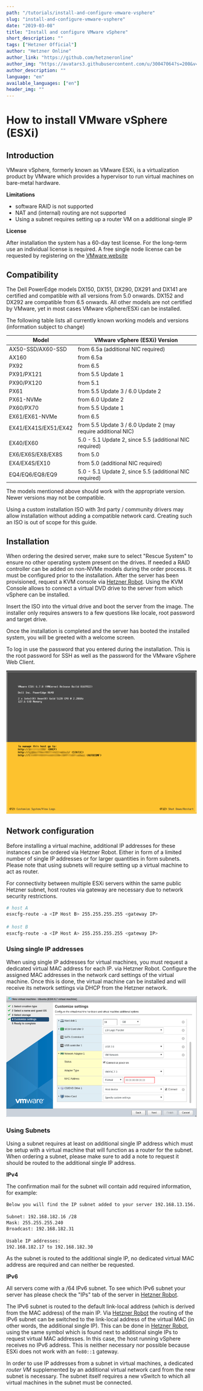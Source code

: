 ```yaml
---
path: "/tutorials/install-and-configure-vmware-vsphere"
slug: "install-and-configure-vmware-vsphere"
date: "2019-03-08"
title: "Install and configure VMware vSphere"
short_description: ""
tags: ["Hetzner Official"]
author: "Hetzner Online"
author_link: "https://github.com/hetzneronline"
author_img: "https://avatars3.githubusercontent.com/u/30047064?s=200&v=4"
author_description: ""
language: "en"
available_languages: ["en"]
header_img: ""
---
```


# How to install VMware vSphere (ESXi)

## Introduction

VMware vSphere, formerly known as VMware ESXi, is a virtualization product by
VMware which provides a hypervisor to run virtual machines on bare-metal
hardware.

**Limitations**

* software RAID is not supported
* NAT and (internal) routing are not supported
* Using a subnet requires setting up a router VM on a additional single IP

**License**

After installation the system has a 60-day test license. For the long-term use
an individual license is required. A free single node license can be requested
by registering on the [VMware website](https://www.vmware.com/products/vsphere-hypervisor.html)

## Compatibility

The Dell PowerEdge models DX150, DX151, DX290, DX291  and DX141 are certified
and compatible with all versions from 5.0 onwards. DX152 and DX292 are
compatible from 6.5 onwards.
All other models are not certified by VMware, yet in most cases VMware vSphere/ESXi can be
installed.

The following table lists all currently known working models and versions
(information subject to change)

| Model                 | VMware vSphere (ESXi) Version                                 |
|-----------------------|---------------------------------------------------------------|
| AX50-SSD/AX60-SSD     | from 6.5a (additional NIC required)                           |
| AX160                 | from 6.5a                                                     |
| PX92                  | from 6.5                                                      |
| PX91/PX121            | from 5.5 Update 1                                             |
| PX90/PX120            | from 5.1                                                      |
| PX61                  | from 5.5 Update 3 / 6.0 Update 2                              |
| PX61-NVMe             | from 6.0 Update 2                                             |
| PX60/PX70             | from 5.5 Update 1                                             |
| EX61/EX61-NVMe        | from 6.5                                                      |
| EX41/EX41S/EX51/EX42  | from 5.5 Update 3 / 6.0 Update 2 (may require additional NIC) |
| EX40/EX60             | 5.0 - 5.1 Update 2, since 5.5 (additional NIC required)       |
| EX6/EX6S/EX8/EX8S     | from 5.0                                                      |
| EX4/EX4S/EX10         | from 5.0 (additional NIC required)                            |
| EQ4/EQ6/EQ8/EQ9       | 5.0 - 5.1 Update 2, since 5.5 (additional NIC required)       |


The models mentioned above should work with the appropriate version.
Newer versions may not be compatible.

Using a custom installation ISO with 3rd party / community drivers may allow
installation without adding a compatible network card. Creating such an ISO is
out of scope for this guide.

## Installation

When ordering the desired server, make sure to select "Rescue System" to ensure
no other operating system present on the drives. If needed a RAID controller
can be added on non-NVMe models during the order process.  It must be
configured prior to the installation. After the server has been provisioned,
request a KVM console via [Hetzner Robot](https://robot.your-server.de). Using
the KVM Console allows to connect a virtual DVD drive to the server from which
vSphere can be installed.

Insert the ISO into the virtual drive and boot the server from the image.  The
installer only requires answers to a few questions like locale, root password
and target drive.

Once the installation is completed and the server has booted the installed system, you will be greeted
with a welcome screen.

To log in use the password that you entered during the installation. This is
the root password for SSH as well as the password for the VMware vSphere Web Client.

![vSphere installed](images/installed.png "vSphere installed")

## Network configuration

Before installing a virtual machine, additional IP addresses for these
instances can be ordered via Hetzner Robot.  Either in form of a limited number
of single IP addresses or for larger quantities in form subnets. Please note
that using subnets will require setting up a virtual machine to act as router.

For connectivity between multiple ESXi servers within the same
public Hetzner subnet, host routes via gateway are necessary due to network
security restrictions.

```bash
# host A
esxcfg-route -a <IP Host B> 255.255.255.255 <gateway IP>

# host B
esxcfg-route -a <IP Host A> 255.255.255.255 <gateway IP>
```

### Using single IP addresses

When using single IP addresses for virtual machines, you must request a dedicated virtual MAC address for each IP.
via Hetzner Robot. Configure the assigned MAC addresses in the network card settings
of the virtual machine. Once this is done, the virtual machine can be installed and will receive
its network settings via DHCP from the Hetzner network.

![Setting assigned MAC address](images/assign_mac.png)


### Using Subnets

Using a subnet requires at least on additional single IP address which must be
setup with a virtual machine that will function as a router for the subnet.
When ordering a subnet, please make sure to add a note to request it should be
routed to the additional single IP address.

**IPv4**

The confirmation mail for the subnet will contain add required information, for example:

```
Below you will find the IP subnet added to your server 192.168.13.156.

Subnet: 192.168.182.16 /28
Mask: 255.255.255.240
Broadcast: 192.168.182.31

Usable IP addresses:
192.168.182.17 to 192.168.182.30
```

As the subnet is routed to the additional single IP, no dedicated virtual MAC address are required 
and can neither be requested.

**IPv6**

All servers come with a /64 IPv6 subnet. To see which IPv6 subnet your
server has please check the \"IPs\" tab of the server in
[Hetzner Robot](https://robot.your-server.de).

The IPv6 subnet is routed to the default link-local address (which is derived
from the MAC address) of the main IP. Via [Hetzner
Robot](https://robot.your-server.de) the routing of the IPv6 subnet can be
switched to the link-local address of the virtual MAC (in other words, the
additional single IP). This can be done in [Hetzner
Robot](https://robot.your-server.de), using the same symbol which is found next
to additional single IPs to request virtual MAC addresses. In this case, the
host running vSphere receives no IPv6 address. This is neither necessary nor
possible because ESXi does not work with an `fe80::1` gateway.

In order to use IP addresses from a subnet in virtual machines, a dedicated
*router VM* supplemented by an additional virtual network card from the new
subnet is necessary. The subnet itself requires a new vSwitch to which all
virtual machines in the subnet must be connected.
